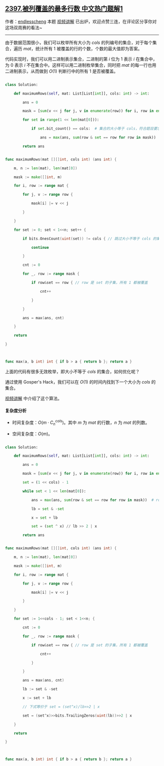 ## [2397.被列覆盖的最多行数 中文热门题解1](https://leetcode.cn/problems/maximum-rows-covered-by-columns/solutions/100000/by-endlesscheng-dvxe)

作者：[endlesscheng](https://leetcode.cn/u/endlesscheng)
本题 [视频讲解](https://www.bilibili.com/video/BV1na41137jv) 已出炉，欢迎点赞三连，在评论区分享你对这场双周赛的看法~

---

由于数据范围很小，我们可以枚举所有大小为 $\textit{cols}$ 的列编号的集合，对于每个集合，遍历 $\textit{mat}$，统计所有 $1$ 被覆盖的行的个数，个数的最大值即为答案。

代码实现时，我们可以用二进制表示集合，二进制的第 $i$ 位为 $1$ 表示 $i$ 在集合中，为 $0$ 表示 $i$ 不在集合中。这样可以用二进制枚举集合，同时把 $\textit{mat}$ 的每一行也用二进制表示，从而做到 $O(1)$ 判断行中的所有 $1$ 是否被覆盖。

```py [sol1-Python3]
class Solution:
    def maximumRows(self, mat: List[List[int]], cols: int) -> int:
        ans = 0
        mask = [sum(v << j for j, v in enumerate(row)) for i, row in enumerate(mat)]
        for set in range(1 << len(mat[0])):
            if set.bit_count() == cols:  # 集合的大小等于 cols，符合题目要求
                ans = max(ans, sum(row & set == row for row in mask))  # row & set = row 表示 row 是 set 的子集，所有 1 都被覆盖
        return ans
```

```go [sol1-Go]
func maximumRows(mat [][]int, cols int) (ans int) {
	m, n := len(mat), len(mat[0])
	mask := make([]int, m)
	for i, row := range mat {
		for j, v := range row {
			mask[i] |= v << j
		}
	}
	for set := 0; set < 1<<n; set++ {
		if bits.OnesCount(uint(set)) != cols { // 跳过大小不等于 cols 的集合
			continue
		}
		cnt := 0
		for _, row := range mask {
			if row&set == row { // row 是 set 的子集，所有 1 都被覆盖
				cnt++
			}
		}
		ans = max(ans, cnt)
	}
	return
}

func max(a, b int) int { if b > a { return b }; return a }
```

上面的代码有很多无效枚举，即大小不等于 $\textit{cols}$ 的集合，如何优化呢？

通过使用 Gosper's Hack，我们可以在 $O(1)$ 的时间内找到下一个大小为 $\textit{cols}$ 的集合。

[视频讲解](https://www.bilibili.com/video/BV1na41137jv) 中介绍了这个算法。

#### 复杂度分析

- 时间复杂度：$O(m\cdot C_{n}^{\textit{cols}})$。其中 $m$ 为 $\textit{mat}$ 的行数，$n$ 为 $\textit{mat}$ 的列数。
- 空间复杂度：$O(m)$。

```py [sol2-Python3]
class Solution:
    def maximumRows(self, mat: List[List[int]], cols: int) -> int:
        ans = 0
        mask = [sum(v << j for j, v in enumerate(row)) for i, row in enumerate(mat)]
        set = (1 << cols) - 1
        while set < 1 << len(mat[0]):
            ans = max(ans, sum(row & set == row for row in mask))  # row & set = row 表示 row 是 set 的子集，所有 1 都被覆盖
            lb = set & -set
            x = set + lb
            set = (set ^ x) // lb >> 2 | x
        return ans
```

```go [sol2-Go]
func maximumRows(mat [][]int, cols int) (ans int) {
	m, n := len(mat), len(mat[0])
	mask := make([]int, m)
	for i, row := range mat {
		for j, v := range row {
			mask[i] |= v << j
		}
	}
	for set := 1<<cols - 1; set < 1<<n; {
		cnt := 0
		for _, row := range mask {
			if row&set == row { // row 是 set 的子集，所有 1 都被覆盖
				cnt++
			}
		}
		ans = max(ans, cnt)
		lb := set & -set
		x := set + lb
		// 下式等价于 set = (set^x)/lb>>2 | x
		set = (set^x)>>bits.TrailingZeros(uint(lb))>>2 | x
	}
	return
}

func max(a, b int) int { if b > a { return b }; return a }
```
